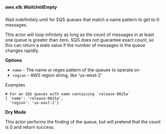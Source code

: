 ##### aws.elb.WaitUntilEmpty

Wait indefinitely until for SQS queues that match a name pattern to get to 0
messages.

This actor will loop infinitely as long as the count of messages in at least
one queue is greater than zero. SQS does not guarantee exact count, so this can
return a stale value if the number of messages in the queue changes rapidly.


**Options**

  * `name` - The name or regex pattern of the queues to operate on
  * `region` - AWS region string, like 'us-west-2'

Examples

    # For an SQS queues with name containing `release-0025a`
    { 'name': 'release-0025a',
      'region': 'us-east-1'}


**Dry Mode**

This actor performs the finding of the queue, but will pretend that the count
is 0 and return success.
